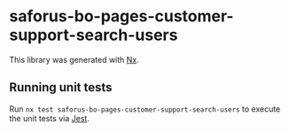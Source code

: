# saforus-bo-pages-customer-support-search-users

This library was generated with [Nx](https://nx.dev).

## Running unit tests

Run `nx test saforus-bo-pages-customer-support-search-users` to execute the unit tests via [Jest](https://jestjs.io).
